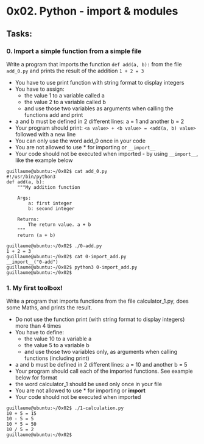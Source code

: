 # 0x02. Python - import & modules

## Tasks:

### 0. Import a simple function from a simple file
Write a program that imports the function `def add(a, b):` from the file `add_0.py` and prints the result of the addition `1 + 2 = 3`

* You have to use print function with string format to display integers
* You have to assign:
    * the value 1 to a variable called a
    * the value 2 to a variable called b
    * and use those two variables as arguments when calling the functions add and print
* a and b must be defined in 2 different lines: a = 1 and another b = 2
* Your program should print: `<a value> + <b value> = <add(a, b) value>` followed with a new line
* You can only use the word add_0 once in your code
* You are not allowed to use * for importing or `__import__`
* Your code should not be executed when imported - by using `__import__`, like the example below
```
guillaume@ubuntu:~/0x02$ cat add_0.py
#!/usr/bin/python3
def add(a, b):
    """My addition function

    Args:
        a: first integer
        b: second integer

    Returns:
        The return value. a + b
    """
    return (a + b)

guillaume@ubuntu:~/0x02$ ./0-add.py
1 + 2 = 3
guillaume@ubuntu:~/0x02$ cat 0-import_add.py
__import__("0-add")
guillaume@ubuntu:~/0x02$ python3 0-import_add.py 
guillaume@ubuntu:~/0x02$ 
```
### 1. My first toolbox!
Write a program that imports functions from the file calculator_1.py, does some Maths, and prints the result.

* Do not use the function print (with string format to display integers) more than 4 times
* You have to define:
    * the value 10 to a variable a
    * the value 5 to a variable b
    * and use those two variables only, as arguments when calling functions (including print)
* a and b must be defined in 2 different lines: a = 10 and another b = 5
* Your program should call each of the imported functions. See example below for format
* the word calculator_1 should be used only once in your file
* You are not allowed to use * for importing or __import__
* Your code should not be executed when imported
```
guillaume@ubuntu:~/0x02$ ./1-calculation.py
10 + 5 = 15
10 - 5 = 5
10 * 5 = 50
10 / 5 = 2
guillaume@ubuntu:~/0x02$
```
